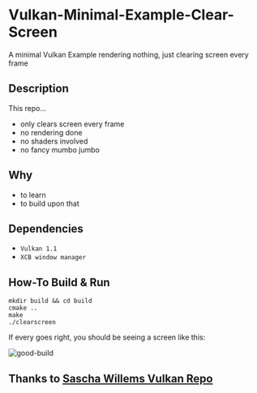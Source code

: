 # Vulkan-Minimal-Example-Clear-Screen
A minimal Vulkan Example rendering nothing, just clearing screen every frame

## Description
This repo...

- only clears screen every frame
- no rendering done
- no shaders involved
- no fancy mumbo jumbo

## Why

- to learn
- to build upon that

## Dependencies

- `Vulkan 1.1`
- `XCB window manager`

## How-To Build & Run

```
mkdir build && cd build
cmake ..
make
./clearscreen
```

If every goes right, you should be seeing a screen like this:


![good-build](https://i.imgur.com/fcCdMCd.png)

## Thanks to [Sascha Willems Vulkan Repo](https://github.com/SaschaWillems/Vulkan)
